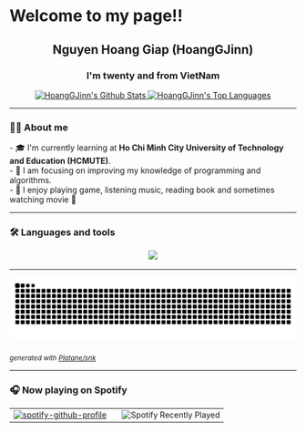<p align="center">
  <h1>Welcome to my page!!</h1>
</p>

<div id="user-content-toc" align="center">
  <h2 align="center">Nguyen Hoang Giap (HoangGJinn)</h1>
  <h3 align="center">I'm twenty and from VietNam</h3>
</div>

<div align="center">
  <p align="center">
    <a href="https://github.com/anuraghazra/github-readme-stats">
      <img alt="HoangGJinn's Github Stats" src="https://gjinn-stats.vercel.app/api?username=HoangGJinn&show_icons=true&count_private=true&theme=react&hide_border=true&bg_color=0D1117" />
    </a>
    <a href="https://github.com/anuraghazra/github-readme-stats">
      <img alt="HoangGJinn's Top Languages" src="https://gjinn-stats.vercel.app/api/top-langs/?username=HoangGJinn&langs_count=6&layout=compact&theme=react&hide_border=true&bg_color=0D1117" />
    </a>
  </p>
</div>

---

### 👨‍💻 About me

<p>
  - 🎓 I'm currently learning at <b>Ho Chi Minh City University of Technology and Education (HCMUTE)</b>.
  <br/>
  - 🌱 I am focusing on improving my knowledge of programming and algorithms.
  <br/>
  - 🎸 I enjoy playing game, listening music, reading book and sometimes watching movie 🎥
</p>

---

### 🛠️ Languages and tools

<p align="center">
  <a href="https://skillicons.dev">
    <img src="https://skillicons.dev/icons?i=cpp,java,cs,js,html,css,bootstrap,vscode,visualstudio,git,github,spotify" />
  </a>
</p>

---

<picture>
  <source media="(prefers-color-scheme: dark)" srcset="https://raw.githubusercontent.com/HoangGJinn/HoangGJinn/output/github-contribution-grid-snake-dark.svg" />
  <img alt="github-snake" src="https://raw.githubusercontent.com/HoangGJinn/HoangGJinn/output/github-contribution-grid-snake.svg" />
</picture>

<sub><i>_generated with <a href="https://github.com/Platane/snk">Platane/snk</a>_</i></sub>

---

### 🎧 Now playing on Spotify
<table align="center">
  <tr>
    <td style="padding-right: 20px;"> <a href="https://github.com/kittinan/spotify-github-profile">
        <img src="https://spotify-github-profile.kittinanx.com/api/view?uid=xvhvta8gzgoncda93br6fzlwv&cover_image=true&theme=default&show_offline=false&background_color=ffffff&interchange=false&bar_color=53b14f&bar_color_cover=false"
             alt="spotify-github-profile"
             width="250"
             height="300"/>
      </a>
    </td>
    <td> <img src="https://spotify-recently-played-readme.vercel.app/api?user=xvhvta8gzgoncda93br6fzlwv"
           alt="Spotify Recently Played"
           width="250"
           height="300"/>
    </td>
  </tr>
</table>
